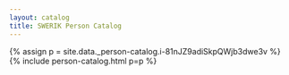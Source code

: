 ```yaml
---
layout: catalog
title: SWERIK Person Catalog
---
```

{% assign p = site.data._person-catalog.i-81nJZ9adiSkpQWjb3dwe3v %}
{% include person-catalog.html p=p %}

